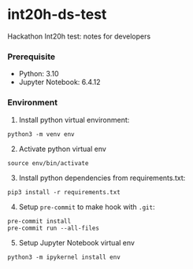 # int20h-ds-test
Hackathon Int20h test: notes for developers

### Prerequisite 

- Python: 3.10
- Jupyter Notebook: 6.4.12

### Environment

1. Install python virtual environment:

```shell
python3 -m venv env 
```

2. Activate python virtual env

```shell
source env/bin/activate
```

3. Install python dependencies from requirements.txt:

```shell
pip3 install -r requirements.txt
```

4. Setup `pre-commit` to make hook with `.git`:

```shell
pre-commit install
pre-commit run --all-files
```

5. Setup Jupyter Notebook virtual env

```shell
python3 -m ipykernel install env
```
